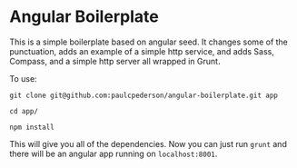 # Angular Boilerplate

This is a simple boilerplate based on angular seed. It changes some of the punctuation, adds an example of a simple http service, and adds Sass, Compass, and a simple http server all wrapped in Grunt.

To use:

```
git clone git@github.com:paulcpederson/angular-boilerplate.git app
```

```
cd app/
```

```
npm install
```

This will give you all of the dependencies. Now you can just run `grunt` and there will be an angular app running on `localhost:8001`.
